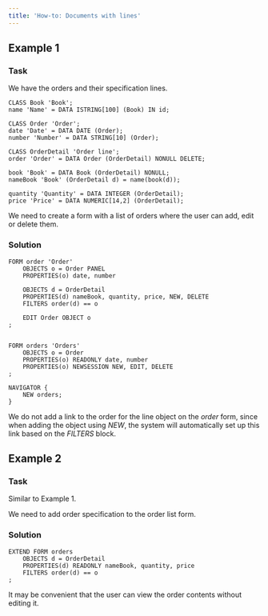 ```yaml
---
title: 'How-to: Documents with lines'
---
```


## Example 1

### Task

We have the orders and their specification lines.

```lsf
CLASS Book 'Book';
name 'Name' = DATA ISTRING[100] (Book) IN id;

CLASS Order 'Order';
date 'Date' = DATA DATE (Order);
number 'Number' = DATA STRING[10] (Order);

CLASS OrderDetail 'Order line';
order 'Order' = DATA Order (OrderDetail) NONULL DELETE;

book 'Book' = DATA Book (OrderDetail) NONULL;
nameBook 'Book' (OrderDetail d) = name(book(d));

quantity 'Quantity' = DATA INTEGER (OrderDetail);
price 'Price' = DATA NUMERIC[14,2] (OrderDetail);
```

We need to create a form with a list of orders where the user can add, edit or delete them.

### Solution

```lsf
FORM order 'Order'
    OBJECTS o = Order PANEL
    PROPERTIES(o) date, number

    OBJECTS d = OrderDetail
    PROPERTIES(d) nameBook, quantity, price, NEW, DELETE
    FILTERS order(d) == o

    EDIT Order OBJECT o
;


FORM orders 'Orders'
    OBJECTS o = Order
    PROPERTIES(o) READONLY date, number
    PROPERTIES(o) NEWSESSION NEW, EDIT, DELETE
;

NAVIGATOR {
    NEW orders;
}
```

We do not add a link to the order for the line object on the *order* form, since when adding the object using *NEW*, the system will automatically set up this link based on the *FILTERS* block.

## Example 2

### Task

Similar to Example 1.

We need to add order specification to the order list form.

### Solution

```lsf
EXTEND FORM orders
    OBJECTS d = OrderDetail
    PROPERTIES(d) READONLY nameBook, quantity, price
    FILTERS order(d) == o
;
```

It may be convenient that the user can view the order contents without editing it.

  
